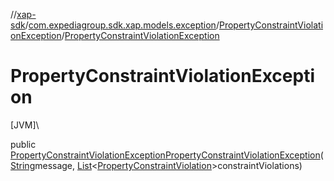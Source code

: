 //[xap-sdk](../../../index.md)/[com.expediagroup.sdk.xap.models.exception](../index.md)/[PropertyConstraintViolationException](index.md)/[PropertyConstraintViolationException](-property-constraint-violation-exception.md)

# PropertyConstraintViolationException

[JVM]\

public [PropertyConstraintViolationException](index.md)[PropertyConstraintViolationException](-property-constraint-violation-exception.md)([String](https://docs.oracle.com/javase/8/docs/api/java/lang/String.html)message, [List](https://docs.oracle.com/javase/8/docs/api/java/util/List.html)&lt;[PropertyConstraintViolation](../-property-constraint-violation/index.md)&gt;constraintViolations)
